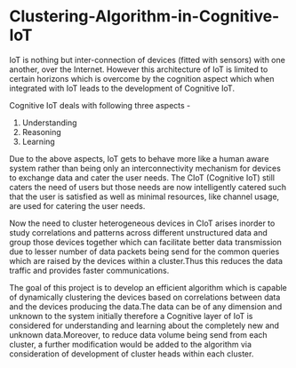# Clustering-Algorithm-in-Cognitive-IoT

IoT is nothing but inter-connection of devices (fitted with sensors) with one another, over the Internet.
However this architecture of IoT is limited to certain horizons which is overcome by the cognition aspect which when integrated with IoT leads to the development of Cognitive IoT. 

Cognitive IoT deals with following three aspects -
  1) Understanding
  2) Reasoning
  3) Learning

Due to the above aspects, IoT gets to behave more like a human aware system rather than being only an interconnectivity mechanism for devices to exchange data and cater the user needs. The CIoT (Cognitive IoT) still caters the need of users but those needs are now intelligently catered such that the user is satisfied as well as minimal resources, like channel usage, are used for catering the user needs. 

Now the need to cluster heterogeneous devices in CIoT arises inorder to study correlations and patterns across different unstructured data and group those devices together which can facilitate better data transmission due to lesser number of data packets being send for the common queries which are raised by the devices within a cluster.Thus this reduces the data traffic and provides faster communications.

The goal of this project is to develop an efficient algorithm which is capable of dynamically clustering the devices based on correlations between data and the devices producing the data.The data can be of any dimension and unknown to the system initially therefore a Cognitive layer of IoT is considered for understanding and learning about the completely new and unknown data.Moreover, to reduce data volume being send from each cluster, a further modification would be added to the algorithm via consideration of development of cluster heads within each cluster. 
